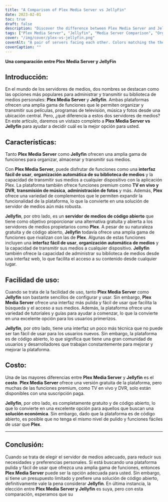 ```yaml
---
title: "A Comparison of Plex Media Server vs JellyFin"
date: 2023-02-01
toc: true
draft: false
description: "Discover the difference between Plex Media Server and Jellyfin in this comprehensive comparison article for an informed decision on the best media server solution."
tags: ["Plex Media Server", "Jellyfin", "Media Server Comparison", "Organizing Media", "Streaming Media", "Open-Source Media Server", "Budget-Friendly Solution", "User-Friendly Interface", "Automatic Media Organization", "Live TV and DVR", "Music Streaming", "Photo Management", "Open-Source Community"]
cover: "/img/cover/plex-vs-jellyfin.png"
coverAlt: "A pair of servers facing each other. Colors matching the themes of plex, black and orange, and jellyfin, lightblue and purple."
coverCaption: ""
---
```


 **Una comparación entre Plex Media Server y JellyFin**  ## Introducción:  En el mundo de los servidores de medios, dos nombres se destacan como las opciones más populares para administrar y transmitir su biblioteca de medios personales: **Plex Media Server** y **Jellyfin**. Ambas plataformas ofrecen una amplia gama de funciones que le permiten organizar y transmitir sus películas, programas de televisión, música y fotos desde una ubicación central. Pero, ¿qué diferencia a estos dos servidores de medios? En este artículo, daremos un vistazo completo a **Plex Media Server vs Jellyfin** para ayudar a decidir cuál es la mejor opción para usted.  ## Características:  Tanto **Plex Media Server** como **Jellyfin** ofrecen una amplia gama de funciones para organizar, almacenar y transmitir sus medios.  Con **Plex Media Server**, puede disfrutar de funciones como una **interfaz fácil de usar**, **organización automática de su biblioteca de medios** y la capacidad de transmitir sus medios a cualquier dispositivo con la aplicación Plex. La plataforma también ofrece funciones premium como **TV en vivo y DVR**, **transmisión de música**, **administración de fotos** y más. Además, **Plex** ofrece una variedad de complementos que le permiten expandir la funcionalidad de la plataforma, lo que la convierte en una solución de servidor de medios aún más robusta.  **Jellyfin**, por otro lado, es un **servidor de medios de código abierto** que tiene como objetivo proporcionar una alternativa gratuita y abierta a los servidores de medios propietarios como **Plex**. A pesar de su naturaleza gratuita y de código abierto, **Jellyfin** todavía ofrece una amplia gama de funciones que rivalizan con las de **Plex**. Algunas de estas funciones incluyen una **interfaz fácil de usar**, **organización automática de medios** y la capacidad de transmitir sus medios a cualquier dispositivo. **Jellyfin** también ofrece la capacidad de administrar su biblioteca de medios desde una interfaz web, lo que facilita el acceso a su contenido desde cualquier lugar.  ## Facilidad de uso:  Cuando se trata de la facilidad de uso, tanto **Plex Media Server** como **Jellyfin** son bastante sencillos de configurar y usar. Sin embargo, **Plex Media Server** ofrece una interfaz más pulida y fácil de usar que facilita la búsqueda y el acceso a sus medios. Además, la plataforma ofrece una variedad de tutoriales y guías para ayudar a comenzar, lo que la convierte en una excelente opción para los usuarios primerizos.  **Jellyfin**, por otro lado, tiene una interfaz un poco más técnica que no puede ser tan fácil de usar para los usuarios nuevos. Sin embargo, la plataforma es de código abierto, lo que significa que tiene una gran comunidad de usuarios y desarrolladores que trabajan constantemente para mejorar y mejorar la plataforma.  ## Costo:  Una de las mayores diferencias entre **Plex Media Server** y **Jellyfin** es el **costo**. **Plex Media Server** ofrece una versión gratuita de la plataforma, pero muchas de las funciones premium, como TV en vivo y DVR, solo están disponibles con una suscripción paga.  **Jellyfin**, por otro lado, es completamente gratuito y de código abierto, lo que lo convierte en una excelente opción para aquellos que buscan una **solución económica**. Sin embargo, dado que la plataforma es de código abierto, es posible que no tenga el mismo nivel de pulido y funciones fáciles de usar que **Plex**.  ______  ## Conclusión:  Cuando se trata de elegir el servidor de medios adecuado, para reducir sus necesidades y preferencias personales. Si está buscando una plataforma pulida y fácil de usar que ofrezca una amplia gama de funciones, entonces **Plex Media Server** puede ser la opción adecuada para usted. Sin embargo, si tiene un presupuesto limitado y prefiere una solución de código abierto, definitivamente vale la pena considerar **Jellyfin**. En última instancia, la elección entre **Plex Media Server y Jellyfin** es suya, pero con esta comparación, esperamos que su